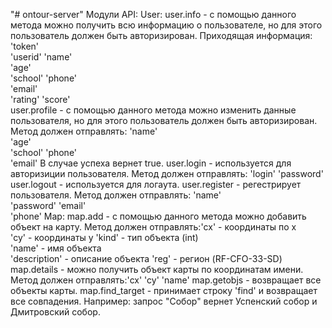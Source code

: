 "# ontour-server" 
Модули API:
	User:
		user.info - с помощью данного метода можно получить всю информацию о пользователе, но для этого пользователь должен быть авторизирован.
			Приходящая информация:  'token'  
									'userid' 
									'name'   
									'age'    
									'school' 
									'phone'  
									'email'  
									'rating' 
									'score'  
        user.profile - с помощью данного метода можно изменить данные пользователя, но для этого пользователь должен быть авторизирован.
			Метод должен отправлять: 'name'   
									 'age'    
									 'school' 
									 'phone'  
									 'email'
			В случае успеха вернет true.
		user.login - используется для авторизиции пользователя.
			Метод должен отправлять: 'login'
									 'password'
		user.logout - используется для логаута.
		user.register - регестрирует пользователя.
			Метод должен отправлять: 'name'     
									 'password'
									 'email'   
									 'phone'
	Map:
		map.add - с помощью данного метода можно добавить объект на карту.
			Метод должен отправлять:'cx' - координаты по х          
									'cy' - координаты у
									'kind' - тип объекта (int)        
									'name' - имя объекта       
									'description' - описание объекта 
									'reg' - регион (RF-CFO-33-SD) 
		map.details - можно получить объект карты по координатам имени.
			Метод должен отправлять:'cx'
									'cy'
									'name'
		map.getobjs - возвращает все объекты карты.
		map.find_target - принимает строку 'find' и возвращает все совпадения. Например: запрос "Собор" вернет Успенский собор и Дмитровский собор.